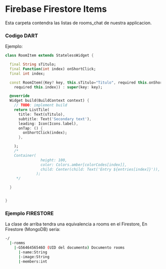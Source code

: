 # Firebase Firestore Items
Esta carpeta contendra las listas de rooms_chat de nuestra applicacion. 

### Codigo DART

Ejemplo:

```dart
class RoomItem extends StatelessWidget {

  final String sTitulo;
  final Function(int index) onShortClick;
  final int index;

  const RoomItem({Key? key, this.sTitulo="Titulo", required this.onShortClick,
    required this.index}) : super(key: key);

  @override
  Widget build(BuildContext context) {
    // TODO: implement build
    return ListTile(
      title: Text(sTitulo),
      subtitle: Text('Secondary text'),
      leading: Icon(Icons.label),
      onTap: () {
        onShortClick(index);
      },

    );
    /*
    Container(
                height: 100,
                color: Colors.amber[colorCodes[index]],
                child: Center(child: Text('Entry ${entries[index]}')),
              );
     */

  }


}
```

### Ejemplo FIRESTORE

La clase de arriba tendra una equivalencia a rooms en el Firestore,
En Firestore (MongoDB) seria:

```bash
-/
  |-romms
    |-G5646456546O (UID del documento) Documento rooms
      |-name:String
      |-image:String
      |-members:int
      
```
